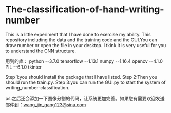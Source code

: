 # The-classification-of-hand-writing-number
This is a little experiment that I have done to exercise my ability. This repository including the data and the training code and
the GUI.You can draw number or open the file in your desktop. I tkink it is very useful for you to understand the CNN structure.

用到的库：
python --3.7.0
tensorflow --1.13.1
numpy --1.16.4
opencv --4.1.0
PIL --6.1.0
tkinter 

Step 1:you should install the package that I have listed.
Step 2:Then you should run the train.py.
Step 3:you can run the GUI.py to start the system of writing_number-classification.

ps:之后还会添加一下图像分割的代码，让系统更加完善。如果您有需要欢迎发送邮件到：wang_jin_gang123@sina.com
